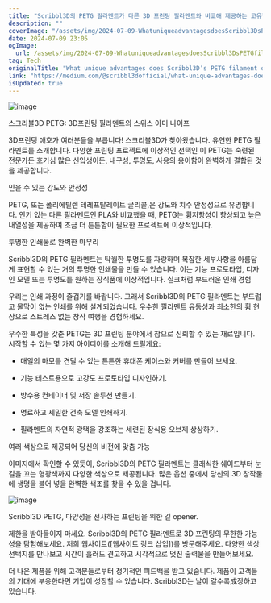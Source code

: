 ```yaml
---
title: "Scribbl3D의 PETG 필라멘트가 다른 3D 프린팅 필라멘트와 비교해 제공하는 고유한 장점은"
description: ""
coverImage: "/assets/img/2024-07-09-WhatuniqueadvantagesdoesScribbl3DsPETGfilamentoffercomparedtoother3Dprintingfilaments_0.png"
date: 2024-07-09 23:05
ogImage:
  url: /assets/img/2024-07-09-WhatuniqueadvantagesdoesScribbl3DsPETGfilamentoffercomparedtoother3Dprintingfilaments_0.png
tag: Tech
originalTitle: "What unique advantages does Scribbl3D’s PETG filament offer compared to other 3D printing filaments?"
link: "https://medium.com/@scribbl3dofficial/what-unique-advantages-does-scribbl3ds-petg-filament-offer-compared-to-other-3d-printing-filaments-4ba51d95ecc9"
isUpdated: true
---
```


![image](/assets/img/2024-07-09-WhatuniqueadvantagesdoesScribbl3DsPETGfilamentoffercomparedtoother3Dprintingfilaments_0.png)

스크리블3D PETG: 3D프린팅 필라멘트의 스위스 아미 나이프

3D프린팅 애호가 여러분들을 부릅니다! 스크리블3D가 찾아왔습니다. 유연한 PETG 필라멘트를 소개합니다. 다양한 프린팅 프로젝트에 이상적인 선택인 이 PETG는 숙련된 전문가든 호기심 많은 신입생이든, 내구성, 투명도, 사용의 용이함이 완벽하게 결합된 것을 제공합니다.

믿을 수 있는 강도와 안정성

<div class="content-ad"></div>

PETG, 또는 폴리에틸렌 테레프탈레이트 글리콜,은 강도와 치수 안정성으로 유명합니다. 인기 있는 다른 필라멘트인 PLA와 비교했을 때, PETG는 휨저항성이 향상되고 높은 내열성을 제공하여 조금 더 튼튼함이 필요한 프로젝트에 이상적입니다.

투명한 인쇄물로 완벽한 마무리

Scribbl3D의 PETG 필라멘트는 탁월한 투명도를 자랑하며 복잡한 세부사항을 아름답게 표현할 수 있는 거의 투명한 인쇄물을 만들 수 있습니다. 이는 기능 프로토타입, 디자인 모델 또는 투명도를 원하는 장식품에 이상적입니다. 실크처럼 부드러운 인쇄 경험

우리는 인쇄 과정이 즐겁기를 바랍니다. 그래서 Scribbl3D의 PETG 필라멘트는 부드럽고 물막이 없는 인쇄를 위해 설계되었습니다. 우수한 필라멘트 유동성과 최소한의 휨 현상으로 스트레스 없는 창작 여행을 경험하세요.

<div class="content-ad"></div>

우수한 특성을 갖춘 PETG는 3D 프린팅 분야에서 참으로 신뢰할 수 있는 재료입니다. 시작할 수 있는 몇 가지 아이디어를 소개해 드릴게요:

- 매일의 마모를 견딜 수 있는 튼튼한 휴대폰 케이스와 커버를 만들어 보세요.

<div class="content-ad"></div>

- 기능 테스트용으로 고강도 프로토타입 디자인하기.

- 방수용 컨테이너 및 저장 솔루션 만들기.

- 명료하고 세밀한 건축 모델 인쇄하기.

- 필라멘트의 자연적 광택을 강조하는 세련된 장식용 오브제 상상하기.

<div class="content-ad"></div>

여러 색상으로 제공되어 당신의 비전에 맞춤 가능

이미지에서 확인할 수 있듯이, Scribbl3D의 PETG 필라멘트는 클래식한 쉐이드부터 눈길을 끄는 형광색까지 다양한 색상으로 제공됩니다. 많은 옵션 중에서 당신의 3D 창작물에 생명을 불어 넣을 완벽한 색조를 찾을 수 있을 겁니다.

![image](/assets/img/2024-07-09-WhatuniqueadvantagesdoesScribbl3DsPETGfilamentoffercomparedtoother3Dprintingfilaments_2.png)

Scribbl3D PETG, 다양성을 선사하는 프린팅을 위한 길 opener.

<div class="content-ad"></div>

제한을 받아들이지 마세요. Scribbl3D의 PETG 필라멘트로 3D 프린팅의 무한한 가능성을 탐험해보세요. 저희 웹사이트([웹사이트 링크 삽입])를 방문해주세요. 다양한 색상 선택지를 만나보고 시간이 흘러도 견고하고 시각적으로 멋진 출력물을 만들어보세요.

더 나은 제품을 위해 고객분들로부터 정기적인 피드백을 받고 있습니다. 제품이 고객들의 기대에 부응한다면 기업이 성장할 수 있습니다. Scribbl3D는 날이 갈수록成장하고 있습니다.

